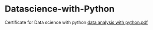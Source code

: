 # Datascience-with-Python
Certificate for Data science with python
[data analysis with python.pdf](https://github.com/SABDIKADIR/datascience-with-python/files/11437810/data.analysis.with.python.pdf)
